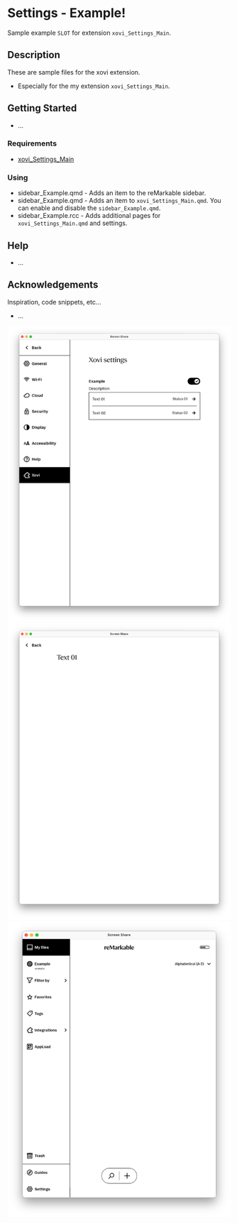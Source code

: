 # Settings - Example!
Sample example ``` SLOT ``` for extension ``` xovi_Settings_Main ```.


## Description
These are sample files for the xovi extension.
* Especially for the my extension ``` xovi_Settings_Main ```.


## Getting Started
* ...


### Requirements
* [xovi_Settings_Main](https://github.com/PepikVaio/reMarkable_Xovi_Extensions/tree/main/xovi_Settings_Main)


### Using
* sidebar_Example.qmd - Adds an item to the reMarkable sidebar.
* sidebar_Example.qmd - Adds an item to ``` xovi_Settings_Main.qmd ```. You can enable and disable the ```sidebar_Example.qmd```.
* sidebar_Example.rcc - Adds additional pages for ```xovi_Settings_Main.qmd``` and settings. 


## Help
* ...


## Acknowledgements
Inspiration, code snippets, etc...
* ...


![image_01](https://github.com/PepikVaio/reMarkable_Xovi_Extensions/blob/main/xovi_Settings_Example/.pictures/xovi_Settings_Example_01.png?raw=true)
![image_02](https://github.com/PepikVaio/reMarkable_Xovi_Extensions/blob/main/xovi_Settings_Example/.pictures/xovi_Settings_Example_02.png?raw=true)
![image_03](https://github.com/PepikVaio/reMarkable_Xovi_Extensions/blob/main/xovi_Settings_Example/.pictures/xovi_Settings_Example_03.png?raw=true)
